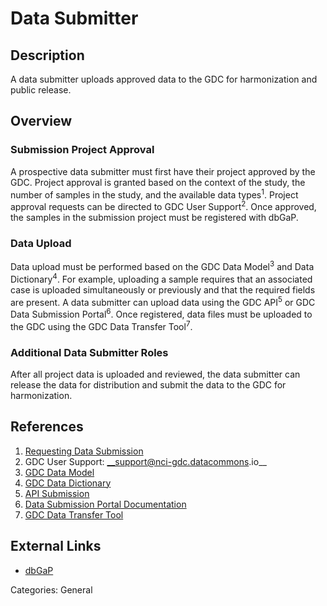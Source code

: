 # Data Submitter #
## Description ##

A data submitter uploads approved data to the GDC for harmonization and public release.   

## Overview ##

### Submission Project Approval

A prospective data submitter must first have their project approved by the GDC. Project approval is granted based on the context of the study, the number of samples in the study, and the available data types<sup>1</sup>. Project approval requests can be directed to GDC User Support<sup>2</sup>.  Once approved, the samples in the submission project must be registered with dbGaP.   

### Data Upload

Data upload must be performed based on the GDC Data Model<sup>3</sup> and Data Dictionary<sup>4</sup>. For example, uploading a sample requires that an associated case is uploaded simultaneously or previously and that the required fields are present. A data submitter can upload data using the GDC API<sup>5</sup> or GDC Data Submission Portal<sup>6</sup>. Once registered, data files must be uploaded to the GDC using the GDC Data Transfer Tool<sup>7</sup>.    

### Additional Data Submitter Roles

After all project data is uploaded and reviewed, the data submitter can release the data for distribution and submit the data to the GDC for harmonization.  

## References ##
1. [Requesting Data Submission](https://gdc.cancer.gov/node/633/)
2. GDC User Support:  __support@nci-gdc.datacommons.io__
3. [GDC Data Model](https://gdc.cancer.gov/developers/gdc-data-model/gdc-data-model-components)
4. [GDC Data Dictionary](https://docs.gdc.cancer.gov/Data_Dictionary/viewer/)
5. [API Submission](https://docs.gdc.cancer.gov/API/Users_Guide/Submission/)
6. [Data Submission Portal Documentation](https://docs.gdc.cancer.gov/Data_Submission_Portal/Users_Guide/Getting_Started/)
7. [GDC Data Transfer Tool](https://gdc.cancer.gov/access-data/gdc-data-transfer-tool)

## External Links ##
* [dbGaP](https://www.ncbi.nlm.nih.gov/gap)

Categories: General
